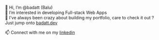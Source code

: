 👋 Hi, I’m @badatt (Balu) <br>
👀 I’m interested in developing Full-stack Web Apps <br>
📰 I've always been crazy about building my portfolio, care to check it out ? Just jump onto [badatt.dev](https://badatt.dev) 

📫 Connect with me on my [linkedin](https://www.linkedin.com/in/balu-praveen-datty-210561a4/) <br>

<!---
badatt/badatt is a ✨ special ✨ repository because its `README.md` (this file) appears on your GitHub profile.
You can click the Preview link to take a look at your changes.
--->
